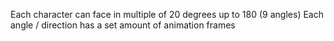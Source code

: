 Each character can face in multiple of 20 degrees up to 180 (9 angles)
Each angle / direction has a set amount of animation frames